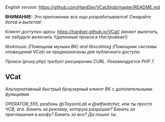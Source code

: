 *English version:* https://github.com/HardSer/VCat/blob/master/README.md

**ВНИМАНИЕ:** _Это приложение все еще разрабатывается! Ожидайте багов и вылетов!_

*Клиент доступен здесь:* https://hardser.github.io/VCat/ *(может вылетать, не забудьте включить Удаленный прокси в Настройках!)*

*libvkmusic (Помощник музыки ВК) and libvcatmsg (Помощник системы оповещений VCat) не предназначены для публичного доступа.*

*Прокси (proxy.php) требует расширение CURL. Рекомендуется PHP 7.*

## VCat

*Альтернативный быстрый браузерный клиент ВК с дополительными функциями.*

*OPERATOR_555, разбань @iTaysonLab и @wtfwatcher, или ты просто ЧСВ, ага. Банить за рекламу, которую разрешил? Банить за приглашения в конфу? Банить за все? Да пошел ты.*
